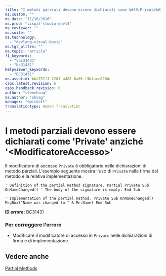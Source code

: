 ```yaml
---
title: "I metodi parziali devono essere dichiarati come &#39;Private&#39; anzich&#233; &#39;&lt;ModificatoreAccesso&gt;&#39; | Microsoft Docs"
ms.custom: ""
ms.date: "11/16/2016"
ms.prod: "visual-studio-dev14"
ms.reviewer: ""
ms.suite: ""
ms.technology: 
  - "devlang-visual-basic"
ms.tgt_pltfrm: ""
ms.topic: "article"
f1_keywords: 
  - "vbc31431"
  - "bc31431"
helpviewer_keywords: 
  - "BC31431"
ms.assetid: bbd757f3-7281-4488-8a06-f3b4bcc820dc
caps.latest.revision: 6
caps.handback.revision: 6
author: "stevehoag"
ms.author: "shoag"
manager: "wpickett"
translationtype: Human Translation
---
```

# I metodi parziali devono essere dichiarati come &#39;Private&#39; anzich&#233; &#39;&lt;ModificatoreAccesso&gt;&#39;
Il modificatore di accesso `Private` è obbligatorio nelle dichiarazioni di metodo parziali. L'esempio seguente mostra l'uso di `Private` nella firma del metodo e la relativa implementazione.  
  
```vb#  
' Definition of the partial method signature. Partial Private Sub OnNameChanged() ' The body of the signature is empty. End Sub  
```  
  
```vb#  
' Implementation of the partial method. Private Sub OnNameChanged() MsgBox("Name was changed to " & Me.Name) End Sub  
```  
  
 **ID errore:** BC31431  
  
### Per correggere l'errore  
  
-   Modificare il modificatore di accesso in `Private` nelle dichiarazioni di firma e di implementazione.  
  
## Vedere anche  
 [Partial Methods](../../visual-basic/programming-guide/language-features/procedures/partial-methods.md)